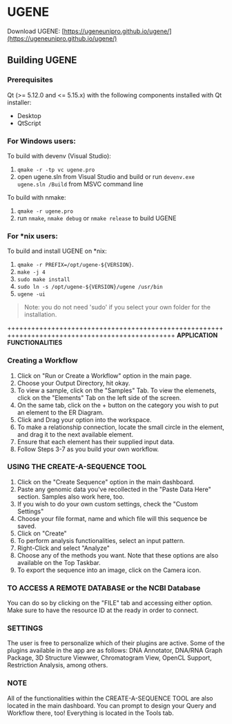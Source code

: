 # UGENE
Download UGENE: [https://ugeneunipro.github.io/ugene/](https://ugeneunipro.github.io/ugene/)

## Building UGENE

### Prerequisites

Qt (>= 5.12.0 and <= 5.15.x) with the following components installed with Qt installer:
* Desktop
* QtScript

### For Windows users:

To build with devenv (Visual Studio):

1. `qmake -r -tp vc ugene.pro`
2. open ugene.sln from Visual Studio and build or run `devenv.exe ugene.sln /Build` from MSVC command line

To build with nmake:

1. `qmake -r ugene.pro`
2. run `nmake`, `nmake debug` or `nmake release` to build UGENE

### For *nix users:

To build and install UGENE on *nix:

1. `qmake -r PREFIX=/opt/ugene-${VERSION}`.
2. `make -j 4`
3. `sudo make install`
4. `sudo ln -s /opt/ugene-${VERSION}/ugene /usr/bin`
5. `ugene -ui`

> Note: you do not need 'sudo' if you select your own folder for the installation.

++++++++++++++++++++++++++++++++++++++++++++++++++++++++++++++++++++++++++++++++++++++++++++++++
**APPLICATION FUNCTIONALITIES**

### Creating a Workflow
1) Click on "Run or Create a Workflow" option in the main page.
2) Choose your Output Directory, hit okay.
3) To view a sample, click on the "Samples" Tab. To view the elemenets, click on the "Elements" Tab on the left side of the screen.
4) On the same tab, click on the + button on the category you wish to put an element to the ER Diagram.
5) Click and Drag your option into the workspace.
6) To make a relationship connection, locate the small circle in the element, and drag it to the next available element.
7) Ensure that each element has their supplied input data.
8) Follow Steps 3-7 as you build your own workflow.

### USING THE CREATE-A-SEQUENCE TOOL
1) Click on the "Create Sequence" option in the main dashboard.
2) Paste any genomic data you've recollected in the "Paste Data Here" section. Samples also work here, too.
3) If you wish to do your own custom settings, check the "Custom Settings"
4) Choose your file format, name and which file will this sequence be saved.
5) Click on "Create"
6) To perform analysis functionalities, select an input pattern.
7) Right-Click and select "Analyze"
8) Choose any of the methods you want. Note that these options are also available on the Top Taskbar.
9) To export the sequence into an image, click on the Camera icon.

### TO ACCESS A REMOTE DATABASE or the NCBI Database
You can do so by clicking on the "FILE" tab and accessing either option.
Make sure to have the resource ID at the ready in order to connect.


### SETTINGS
The user is free to personalize which of their plugins are active. Some of the plugins available in the app are as follows:
DNA Annotator, DNA/RNA Graph Package, 3D Structure Viewwer, Chromatogram View, OpenCL Support, Restriction Analysis, among others.

### NOTE
All of the functionalities within the CREATE-A-SEQUENCE TOOL are also located in the main dashboard.
You can prompt to design your Query and Workflow there, too! Everything is located in the Tools tab.
